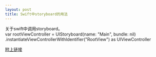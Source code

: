 ```yaml
---
layout: post
title: Swift中storyboard的用法
---
```

关于swift中调用storyboard。<br>
var rootViewController = UIStoryboard(name: "Main", bundle: nil)<br>
.instantiateViewControllerWithIdentifier("RootView") as UIViewController<br>

<a href="http://www.hangge.com/blog/cache/detail_635.html">附上链接</a>

